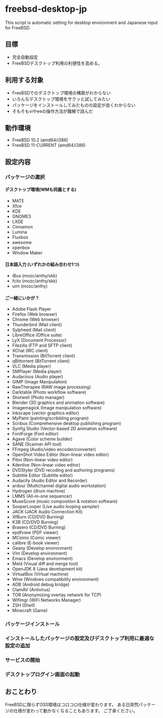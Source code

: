 # freebsd-desktop-jp

This script is automatic setting for desktop environment and Japanese input for FreeBSD.

## 目標
* 完全自動設定
* FreeBSDデスクトップ利用の利便性を高める。

## 利用する対象
* FreeBSDでのデスクトップ環境の構築がわからない
* いろんなデスクトップ環境をサクッと試してみたい
* パッケージをインストールしてみたものの設定が良くわからない
* そもそもviやeeの操作方法が難解で詰んだ

## 動作環境
* FreeBSD 10.2 (amd64/i386)
* FreeBSD 11-CURRENT (amd64/i386)

## 設定内容

### パッケージの選択

#### デスクトップ環境(WMも同義とする) 
* MATE
* Xfce
* KDE
* GNOME3
* LXDE
* Cinnamon
* Lumina
* Fluxbox
* awesome
* openbox
* Window Maker

#### 日本語入力 (いずれかの組み合わせ1つ)
* iBus (mozc/anthy/skk)
* fcitx (mozc/anthy/skk)
* uim (mozc/anthy)

#### ご一緒にいかが？
* Adobe Flash Player
* Firefox (Web browser)
* Chrome (Web browser)
* Thunderbird (Mail client)
* Sylpheed (Mail client)
* LibreOffice (Office suite)
* LyX (Document Processor)
* Filezilla (FTP and SFTP client)
* XChat (IRC client)
* Transmission (BitTorrent client)
* qBittorrent (BitTorrent client)
* VLC (Media player)
* SMPlayer (Media player)
* Audacious (Audio player)
* GIMP (Image Manipulation)
* RawTherapee (RAW image processing)
* Darktable (Photo workflow software)
* Shotwell (Photo manager)
* Blender (3D graphics and animation software)
* Imagemagick (Image manipulation software)
* Inkscape (vector graphics editor)
* MyPaint (painting/scribbling program)
* Scribus (Comprehensive desktop publishing program)
* Synfig Studio (Vector-based 2D animation software)
* FontForge (Font editor)
* Agave (Color scheme builder)
* SANE (Scanner API tool)
* FFmpeg (Audio/video encoder/converter)
* OpenShot Video Editor (Non-linear video editor)
* Pitivi (Non-linear video editor)
* Kdenlive (Non-linear video editor)
* DVDStyler (DVD recoding and authoring programs)
* Subtitle Editor (Subtitle editor)
* Audacity (Audio Editor and Recorder)
* ardour (Multichannel digital audio workstation)
* Hydrogen (drum machine)
* LMMS (All-in-one sequencer)
* MuseScore (music composition & notation software)
* SooperLooper (Live audio looping sampler)
* JACK (JACK Audio Connection Kit)
* XfBurn (CD/DVD Burning)
* K3B (CD/DVD Burning)
* Brasero (CD/DVD Burning)
* epdfview (PDF viewer)
* MComix (Comic viewer)
* calibre (E-book viewer)
* Geany (Develop environment)
* Vim (Develop environment)
* Emacs (Develop environment)
* Meld (Visual diff and merge tool)
* OpenJDK 8 (Java development kit)
* VirtualBox (Virtual machine)
* Wine (Windows compatibility environment)
* ADB (Android debug bridge)
* ClamAV (Antivirus)
* TOR (Anonymizing overlay network for TCP)
* Wifimgr (WiFi Networks Manager)
* ZSH (Shell)
* Minecraft (Game)

### パッケージインストール

### インストールしたパッケージの設定及びデスクトップ利用に最適な設定の追加

### サービスの開始

### デスクトップログイン画面の起動


## おことわり
FreeBSDに限らずOSS環境はコロコロ仕様が変わります。
ある日突然パッケージの仕様が変わって動かなくなることもあります。
ご了承ください。
